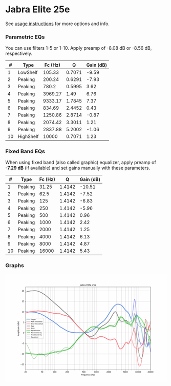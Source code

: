 # Jabra Elite 25e
See [usage instructions](https://github.com/jaakkopasanen/AutoEq#usage) for more options and info.

### Parametric EQs
You can use filters 1-5 or 1-10. Apply preamp of -8.08 dB or -8.56 dB, respectively.

|   # | Type      |   Fc (Hz) |      Q |   Gain (dB) |
|-----|-----------|-----------|--------|-------------|
|   1 | LowShelf  |    105.33 | 0.7071 |       -9.59 |
|   2 | Peaking   |    200.24 | 0.6291 |       -7.93 |
|   3 | Peaking   |    780.2  | 0.5995 |        3.62 |
|   4 | Peaking   |   3969.27 | 1.49   |        6.76 |
|   5 | Peaking   |   9333.17 | 1.7845 |        7.37 |
|   6 | Peaking   |    834.69 | 2.4452 |        0.43 |
|   7 | Peaking   |   1250.86 | 2.8714 |       -0.87 |
|   8 | Peaking   |   2074.42 | 3.3011 |        1.21 |
|   9 | Peaking   |   2837.88 | 5.2002 |       -1.06 |
|  10 | HighShelf |  10000    | 0.7071 |        1.23 |

### Fixed Band EQs
When using fixed band (also called graphic) equalizer, apply preamp of **-7.29 dB** (if available) and set gains manually with these parameters.

|   # | Type    |   Fc (Hz) |      Q |   Gain (dB) |
|-----|---------|-----------|--------|-------------|
|   1 | Peaking |     31.25 | 1.4142 |      -10.51 |
|   2 | Peaking |     62.5  | 1.4142 |       -7.52 |
|   3 | Peaking |    125    | 1.4142 |       -6.83 |
|   4 | Peaking |    250    | 1.4142 |       -5.96 |
|   5 | Peaking |    500    | 1.4142 |        0.96 |
|   6 | Peaking |   1000    | 1.4142 |        2.42 |
|   7 | Peaking |   2000    | 1.4142 |        1.25 |
|   8 | Peaking |   4000    | 1.4142 |        6.13 |
|   9 | Peaking |   8000    | 1.4142 |        4.87 |
|  10 | Peaking |  16000    | 1.4142 |        5.43 |

### Graphs
![](./Jabra%20Elite%2025e.png)
